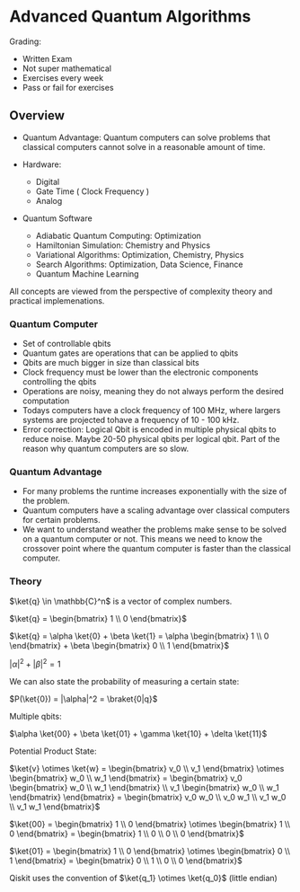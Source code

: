 # Advanced Quantum Algorithms

Grading: 
- Written Exam
- Not super mathematical
- Exercises every week
- Pass or fail for exercises

## Overview

- Quantum Advantage: Quantum computers can solve problems that classical computers cannot solve in a reasonable amount of time.

- Hardware: 
    - Digital
    - Gate Time ( Clock Frequency )
    - Analog 

- Quantum Software
    - Adiabatic Quantum Computing: Optimization
    - Hamiltonian Simulation: Chemistry and Physics
    - Variational Algorithms: Optimization, Chemistry, Physics
    - Search Algorithms: Optimization, Data Science, Finance
    - Quantum Machine Learning

All concepts are viewed from the perspective of complexity theory and practical implemenations.

### Quantum Computer

- Set of controllable qbits
- Quantum gates are operations that can be applied to qbits
- Qbits are much bigger in size than classical bits
- Clock frequency must be lower than the electronic components controlling the qbits
- Operations are noisy, meaning they do not always perform the desired computation
- Todays computers have a clock frequency of 100 MHz, where largers systems are projected tohave a frequency of 10 - 100 kHz.
- Error correction: Logical Qbit is encoded in multiple physical qbits to reduce noise. Maybe 20-50 physical qbits per logical qbit. Part of the reason why quantum computers are so slow.

### Quantum Advantage

- For many problems the runtime increases exponentially with the size of the problem. 
- Quantum computers have a scaling advantage over classical computers for certain problems.
- We want to understand weather the problems make sense to be solved on a quantum computer or not. This means we need to know the crossover point where the quantum computer is faster than the classical computer.

### Theory

$\ket{q} \in \mathbb{C}^n$ is a vector of complex numbers. 

$\ket{q} = \begin{bmatrix} 1 \\ 0 \end{bmatrix}$

$\ket{q} = \alpha \ket{0} + \beta \ket{1} = \alpha \begin{bmatrix} 1 \\ 0 \end{bmatrix} + \beta \begin{bmatrix} 0 \\ 1 \end{bmatrix}$

$|\alpha|^2 + |\beta|^2 = 1$

We can also state the probability of measuring a certain state:

$P(\ket{0}) = |\alpha|^2 = \braket{0|q}$

Multiple qbits:

$\alpha \ket{00} + \beta \ket{01} + \gamma \ket{10} + \delta \ket{11}$

Potential Product State:

$\ket{v} \otimes \ket{w} = \begin{bmatrix} v_0 \\ v_1 \end{bmatrix} \otimes \begin{bmatrix} w_0 \\ w_1 \end{bmatrix} = \begin{bmatrix} v_0 \begin{bmatrix} w_0 \\ w_1 \end{bmatrix} \\ v_1 \begin{bmatrix} w_0 \\ w_1 \end{bmatrix} \end{bmatrix} = \begin{bmatrix} v_0 w_0 \\ v_0 w_1 \\ v_1 w_0 \\ v_1 w_1 \end{bmatrix}$

$\ket{00} = \begin{bmatrix} 1 \\ 0 \end{bmatrix} \otimes \begin{bmatrix} 1 \\ 0 \end{bmatrix} = \begin{bmatrix} 1 \\ 0 \\ 0 \\ 0 \end{bmatrix}$

$\ket{01} = \begin{bmatrix} 1 \\ 0 \end{bmatrix} \otimes \begin{bmatrix} 0 \\ 1 \end{bmatrix} = \begin{bmatrix} 0 \\ 1 \\ 0 \\ 0 \end{bmatrix}$

Qiskit uses the convention of $\ket{q_1} \otimes \ket{q_0}$ (little endian)